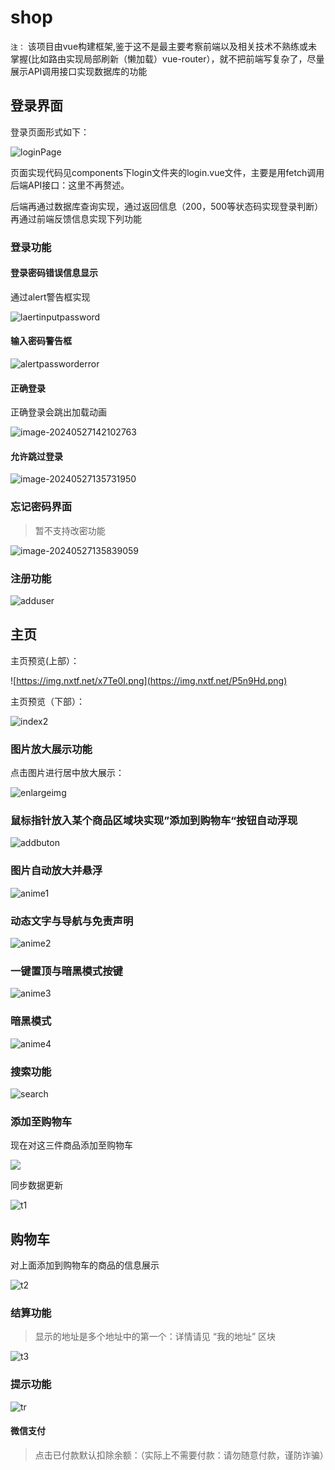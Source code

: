# shop
`注：` 该项目由vue构建框架,鉴于这不是最主要考察前端以及相关技术不熟练或未掌握(比如路由实现局部刷新（懒加载）vue-router），就不把前端写复杂了，尽量展示API调用接口实现数据库的功能

## 登录界面

登录页面形式如下：

![loginPage](https://img.nxtf.net/3jJ9Zq.png)

页面实现代码见components下login文件夹的login.vue文件，主要是用fetch调用后端API接口：这里不再赘述。

后端再通过数据库查询实现，通过返回信息（200，500等状态码实现登录判断）再通过前端反馈信息实现下列功能

### 登录功能

#### 登录密码错误信息显示

通过alert警告框实现

![laertinputpassword](https://img.nxtf.net/NwttNJ.png)

#### 输入密码警告框

![alertpassworderror](https://img.nxtf.net/L5FTKi.png)

#### 正确登录

正确登录会跳出加载动画

![image-20240527142102763](C:\Users\27892\Desktop\shop\README.assets\image-20240527152657557.png)

#### 允许跳过登录

![image-20240527135731950](C:\Users\27892\Desktop\shop\README.assets\image-20240527152730667.png)

### 忘记密码界面

> 暂不支持改密功能

![image-20240527135839059](https://img.nxtf.net/fJxCUI.png)

### 注册功能

![adduser](https://img.nxtf.net/sPeX7B.png)

## 主页

主页预览(上部）：

![https://img.nxtf.net/x7Te0I.png](https://img.nxtf.net/P5n9Hd.png)

主页预览（下部）：

![index2](https://img.nxtf.net/x7Te0I.png)

### 	图片放大展示功能

点击图片进行居中放大展示：

![enlargeimg](https://img.nxtf.net/q2TCi5.png)

### 鼠标指针放入某个商品区域块实现”添加到购物车“按钮自动浮现

![addbuton](https://img.nxtf.net/3aTU6o.png)

### 图片自动放大并悬浮

![anime1](https://img.nxtf.net/59cpzV.png)

### 动态文字与导航与免责声明

![anime2](https://img.nxtf.net/mjMxHY.png)

### 一键置顶与暗黑模式按键

![anime3](https://img.nxtf.net/MnnDrO.png)

### 暗黑模式

![anime4](https://img.nxtf.net/aqQKhg.png)

### 搜索功能

![search](https://img.nxtf.net/AN0aze.png)

### 添加至购物车

现在对这三件商品添加至购物车

![](https://img.nxtf.net/3rOfoW.png)

同步数据更新

![t1](https://img.nxtf.net/WjKUjJ.png)

## 购物车

对上面添加到购物车的商品的信息展示

![t2](https://img.nxtf.net/cdmTK0.png)

### 结算功能

> 显示的地址是多个地址中的第一个：详情请见 “我的地址” 区块

![t3](https://img.nxtf.net/LzYuEp.png)


### 提示功能


![tr](https://img.nxtf.net/rw9ibA.png)

#### 微信支付

> 点击已付款默认扣除余额：（实际上不需要付款：请勿随意付款，谨防诈骗）
